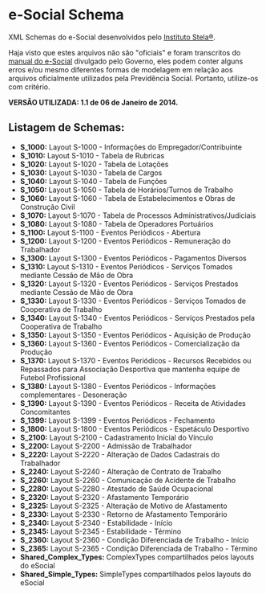 e-Social Schema
===============

XML Schemas do e-Social desenvolvidos pelo [Instituto Stela®](http://stela.org.br/portal/).

Haja visto que estes arquivos não são "oficiais" e foram transcritos do
[manual do e-Social](http://www.esocial.gov.br/doc/MOS_V_1_1_Publicacao.pdf)
divulgado pelo Governo, eles podem conter alguns erros e/ou mesmo diferentes formas de
modelagem em relação aos arquivos oficialmente utilizados pela Previdência Social.
Portanto, utilize-os com critério.

**VERSÃO UTILIZADA: 1.1 de 06 de Janeiro de 2014.**

Listagem de Schemas:
--------------------
* **S_1000:** Layout S-1000 - Informações do Empregador/Contribuinte
* **S_1010:** Layout S-1010 - Tabela de Rubricas
* **S_1020:** Layout S-1020 - Tabela de Lotações
* **S_1030:** Layout S-1030 - Tabela de Cargos
* **S_1040:** Layout S-1040 - Tabela de Funções
* **S_1050:** Layout S-1050 - Tabela de Horários/Turnos de Trabalho
* **S_1060:** Layout S-1060 - Tabela de Estabelecimentos e Obras de Construção Civil
* **S_1070:** Layout S-1070 - Tabela de Processos Administrativos/Judiciais
* **S_1080:** Layout S-1080 - Tabela de Operadores Portuários
* **S_1100:** Layout S-1100 - Eventos Periódicos - Abertura
* **S_1200:** Layout S-1200 - Eventos Periódicos - Remuneração do Trabalhador
* **S_1300:** Layout S-1300 - Eventos Periódicos - Pagamentos Diversos
* **S_1310:** Layout S-1310 - Eventos Periódicos - Serviços Tomados mediante Cessão de Mão de Obra
* **S_1320:** Layout S-1320 - Eventos Periódicos - Serviços Prestados mediante Cessão de Mão de Obra
* **S_1330:** Layout S-1330 - Eventos Periódicos - Serviços Tomados de Cooperativa de Trabalho
* **S_1340:** Layout S-1340 - Eventos Periódicos - Serviços Prestados pela Cooperativa de Trabalho
* **S_1350:** Layout S-1350 - Eventos Periódicos - Aquisição de Produção
* **S_1360:** Layout S-1360 - Eventos Periódicos - Comercialização da Produção
* **S_1370:** Layout S-1370 - Eventos Periódicos - Recursos Recebidos ou Repassados para Associação Desportiva que mantenha equipe de Futebol Profissional
* **S_1380:** Layout S-1380 - Eventos Periódicos - Informações complementares - Desoneração
* **S_1390:** Layout S-1390 - Eventos Periódicos - Receita de Atividades Concomitantes
* **S_1399:** Layout S-1399 - Eventos Periódicos - Fechamento
* **S_1800:** Layout S-1800 - Eventos Periódicos - Espetáculo Desportivo
* **S_2100:** Layout S-2100 - Cadastramento Inicial do Vínculo
* **S_2200:** Layout S-2200 - Admissão de Trabalhador
* **S_2220:** Layout S-2220 - Alteração de Dados Cadastrais do Trabalhador
* **S_2240:** Layout S-2240 - Alteração de Contrato de Trabalho
* **S_2260:** Layout S-2260 - Comunicação de Acidente de Trabalho
* **S_2280:** Layout S-2280 - Atestado de Saúde Ocupacional
* **S_2320:** Layout S-2320 - Afastamento Temporário
* **S_2325:** Layout S-2325 - Alteração de Motivo de Afastamento
* **S_2330:** Layout S-2330 - Retorno de Afastamento Temporário
* **S_2340:** Layout S-2340 - Estabilidade - Início
* **S_2345:** Layout S-2345 - Estabilidade - Término
* **S_2360:** Layout S-2360 - Condição Diferenciada de Trabalho - Início
* **S_2365:** Layout S-2365 - Condição Diferenciada de Trabalho - Término
* **Shared_Complex_Types:** ComplexTypes compartilhados pelos layouts do eSocial
* **Shared_Simple_Types:** SimpleTypes compartilhados pelos layouts do eSocial
